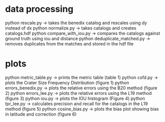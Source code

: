 # data processing
python rescale.py -> takes the benedix catalog and rescales using dy instead of dx
python normalize.py -> takes catalogs and creates catalogs.hdf
python compare_with_iou.py -> compares the catalogs against ground truth using iou and distance
python deduplicate_matched.py -> removes duplicates from the matches and stored in the hdf file

# plots
python metric_table.py -> prints the metric table (table 1)
python csfd.py -> plots the Crater Size Frequency Distribution (figure 1)
python errors_benedix.py -> plots the relative errors using the B20 method (figure 2)
python errors_lee.py -> plots the relative errors using the L19 method (figure 3)
python iou.py -> plots the IOU histogram (Figure 4)
python tpr_lee.py -> calculates precision and recall for the catalogs in the L19 method (figure 5)
python cosine_bias.py -> plots the bias plot showing bias in latitude and correction (figure 6)


